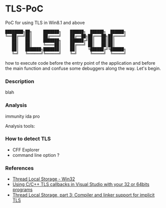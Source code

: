 # TLS-PoC

PoC for using TLS in Win8.1 and above

```
████████╗██╗     ███████╗    ██████╗  ██████╗  ██████╗
╚══██╔══╝██║     ██╔════╝    ██╔══██╗██╔═══██╗██╔════╝
   ██║   ██║     ███████╗    ██████╔╝██║   ██║██║     
   ██║   ██║     ╚════██║    ██╔═══╝ ██║   ██║██║     
   ██║   ███████╗███████║    ██║     ╚██████╔╝╚██████╗
   ╚═╝   ╚══════╝╚══════╝    ╚═╝      ╚═════╝  ╚═════╝
```
   
how to execute code before the entry point of the application and before the main function and confuse some debuggers along the way. Let's begin.

### Description

blah

### Analysis

immunity
ida pro 


Analysis tools:
### How to detect TLS

* CFF Explorer
* command line option ?

### References

* [Thread Local Storage - Win32](https://docs.microsoft.com/en-us/windows/win32/procthread/thread-local-storage)
* [Using C/C++ TLS callbacks in Visual Studio with your 32 or 64bits programs](http://lallouslab.net/2017/05/30/using-cc-tls-callbacks-in-visual-studio-with-your-32-or-64bits-programs/)
* [Thread Local Storage, part 3: Compiler and linker support for implicit TLS](http://www.nynaeve.net/?p=183)
